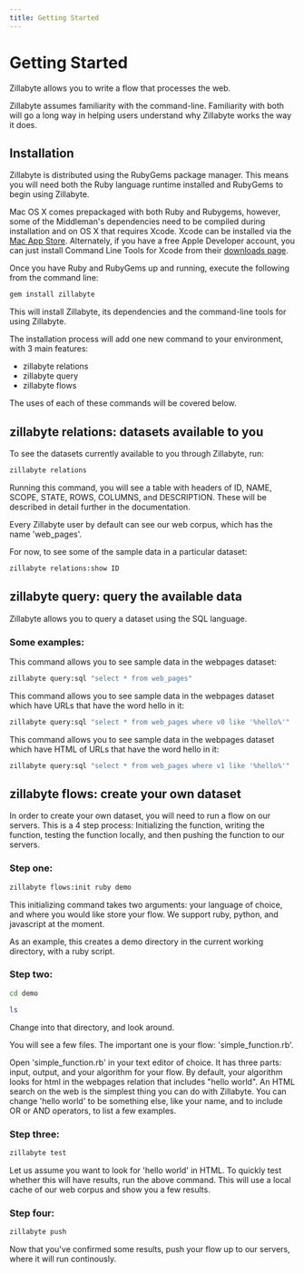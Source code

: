 ```yaml
---
title: Getting Started
---
```


# Getting Started

Zillabyte allows you to write a flow that processes the web. 

Zillabyte assumes familiarity with the command-line.  Familiarity with both will go a long way in helping users understand why Zillabyte works the way it does.

## Installation

Zillabyte is distributed using the RubyGems package manager. This means you will need both the Ruby language runtime installed and RubyGems to begin using Zillabyte.

Mac OS X comes prepackaged with both Ruby and Rubygems, however, some of the Middleman's dependencies need to be compiled during installation and on OS X that requires Xcode. Xcode can be installed via the [Mac App Store](http://itunes.apple.com/us/app/xcode/id497799835?ls=1&mt=12). Alternately, if you have a free Apple Developer account, you can just install Command Line Tools for Xcode from their [downloads page](https://developer.apple.com/downloads/index.action).

Once you have Ruby and RubyGems up and running, execute the following from the command line:

``` bash
gem install zillabyte
```

This will install Zillabyte, its dependencies and the command-line tools for using Zillabyte.

The installation process will add one new command to your environment, with 3 main features:

* zillabyte relations
* zillabyte query
* zillabyte flows

The uses of each of these commands will be covered below.

## zillabyte relations: datasets available to you

To see the datasets currently available to you through Zillabyte, run:  

``` bash
zillabyte relations
```

Running this command, you will see a table with headers of ID, NAME, SCOPE, STATE, ROWS, COLUMNS, and DESCRIPTION.  These will be described in detail further in the documentation.

Every Zillabyte user by default can see our web corpus, which has the name 'web_pages'.

For now, to see some of the sample data in a particular dataset:

``` bash
zillabyte relations:show ID
```

## zillabyte query: query the available data

Zillabyte allows you to query a dataset using the SQL language.  

### Some examples: 
This command allows you to see sample data in the webpages dataset: 

``` bash
zillabyte query:sql "select * from web_pages"
```

This command allows you to see sample data in the webpages dataset which have URLs that have the word hello in it: 

``` bash
zillabyte query:sql "select * from web_pages where v0 like '%hello%'"
```

This command allows you to see sample data in the webpages dataset which have HTML of URLs that have the word hello in it:

``` bash
zillabyte query:sql "select * from web_pages where v1 like '%hello%'"
```


## zillabyte flows: create your own dataset

In order to create your own dataset, you will need to run a flow on our servers.  This is a 4 step process: Initializing the function, writing the function, testing the function locally, and then pushing the function to our servers. 

### Step one: 

``` bash 
zillabyte flows:init ruby demo
```
This initializing command takes two arguments: your language of choice, and where you would like store your flow.  We support ruby, python, and javascript at the moment.  

As an example, this creates a demo directory in the current working directory, with a ruby script. 

### Step two:

``` bash 
cd demo
``` 

``` bash 
ls
```

Change into that directory, and look around.

You will see a few files.  The important one is your flow: 'simple_function.rb'.

Open 'simple_function.rb' in your text editor of choice.  It has three parts: input, output, and your algorithm for your flow.  By default, your algorithm looks for html in the webpages relation that includes "hello world".  An HTML search on the web is the simplest thing you can do with Zillabyte.  You can change 'hello world' to be something else, like your name, and to include OR or AND operators, to list a few examples.

### Step three: 

```bash 
zillabyte test
```

Let us assume you want to look for 'hello world' in HTML.  To quickly test whether this will have results, run the above command.  This will use a local cache of our web corpus and show you a few results. 

### Step four: 

``` bash
zillabyte push
```

Now that you've confirmed some results, push your flow up to our servers, where it will run continously. 

[HTML5 Boilerplate]: http://html5boilerplate.com/
[SMACSS]: http://smacss.com/

